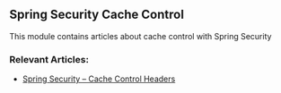 ## Spring Security Cache Control

This module contains articles about cache control with Spring Security

### Relevant Articles: 
- [Spring Security – Cache Control Headers](https://www.baeldung.com/spring-security-cache-control-headers)
